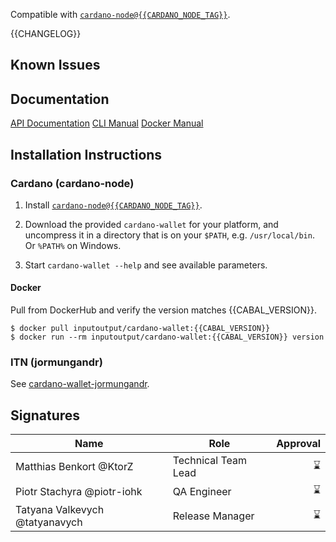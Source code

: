 <!-- Short optional summary -->

Compatible with [`cardano-node@{{CARDANO_NODE_TAG}}`](https://github.com/input-output-hk/cardano-node/releases/tag/{{CARDANO_NODE_TAG}}).

<!-- A CHANGELOG, organized in three sections:

 - New Features
 - Improvements
 - Resolved Issues

-->

{{CHANGELOG}}

## Known Issues

<!-- Bugs known at the moment of the release, or discovered after and not fixed -->

## Documentation

<!-- A snapshot of the documentation at the time of releasing. -->

[API Documentation](https://input-output-hk.github.io/cardano-wallet/api/{{GIT_TAG}})
[CLI Manual](https://github.com/input-output-hk/cardano-wallet/wiki/Wallet-command-line-interface/{{WIKI_COMMIT}})
[Docker Manual](https://github.com/input-output-hk/cardano-wallet/wiki/Docker/{{WIKI_COMMIT}})

## Installation Instructions

<!-- Specific installation steps for this particular release. This should
basically captures whatever is currently available on the repository at
the moment of releasing. -->

### Cardano (cardano-node)

1. Install [`cardano-node@{{CARDANO_NODE_TAG}}`](https://github.com/input-output-hk/cardano-node/releases/tag/{{CARDANO_NODE_TAG}}).

2. Download the provided `cardano-wallet` for your platform, and uncompress it in a directory that is on your `$PATH`, e.g. `/usr/local/bin`. Or `%PATH%` on Windows.

4. Start `cardano-wallet --help` and see available parameters.

#### Docker

Pull from DockerHub and verify the version matches {{CABAL_VERSION}}.

```
$ docker pull inputoutput/cardano-wallet:{{CABAL_VERSION}}
$ docker run --rm inputoutput/cardano-wallet:{{CABAL_VERSION}} version
```

### ITN (jormungandr)

See [cardano-wallet-jormungandr](https://github.com/input-output-hk/cardano-wallet-jormungandr).

## Signatures

<!-- Signatures of people responsible for the release -->

Name                           | Role                | Approval
---                            | ---                 | ---:
Matthias Benkort @KtorZ        | Technical Team Lead | :hourglass:
Piotr Stachyra @piotr-iohk     | QA Engineer         | :hourglass:
Tatyana Valkevych @tatyanavych | Release Manager     | :hourglass:

